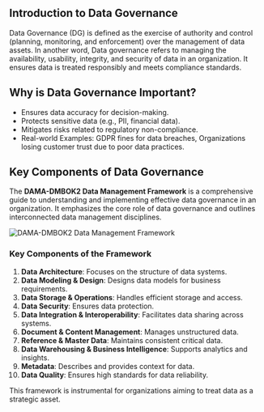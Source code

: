 ## **Introduction to Data Governance**
Data Governance (DG) is defined as the exercise of authority and control (planning, monitoring, and enforcement) over the management of data assets. In another word, Data governance refers to managing the availability, usability, integrity, and security of data in an organization. It ensures data is treated responsibly and meets compliance standards.
## **Why is Data Governance Important?**
  - Ensures data accuracy for decision-making.
  - Protects sensitive data (e.g., PII, financial data).
  - Mitigates risks related to regulatory non-compliance.
  - Real-world Examples: GDPR fines for data breaches, Organizations losing customer trust due to poor data practices.
## **Key Components of Data Governance**
The **DAMA-DMBOK2 Data Management Framework** is a comprehensive guide to understanding and implementing effective data governance in an organization. It emphasizes the core role of data governance and outlines interconnected data management disciplines.

![DAMA-DMBOK2 Data Management Framework](image/DataGovernance.png)

### **Key Components of the Framework**
1. **Data Architecture**: Focuses on the structure of data systems.
2. **Data Modeling & Design**: Designs data models for business requirements.
3. **Data Storage & Operations**: Handles efficient storage and access.
4. **Data Security**: Ensures data protection.
5. **Data Integration & Interoperability**: Facilitates data sharing across systems.
6. **Document & Content Management**: Manages unstructured data.
7. **Reference & Master Data**: Maintains consistent critical data.
8. **Data Warehousing & Business Intelligence**: Supports analytics and insights.
9. **Metadata**: Describes and provides context for data.
10. **Data Quality**: Ensures high standards for data reliability.

This framework is instrumental for organizations aiming to treat data as a strategic asset.
